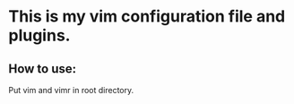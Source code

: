 # This is my vim configuration file and plugins.  

## How to use:  
Put vim and vimr in root directory.

